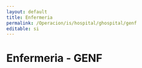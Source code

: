 ```yaml
---
layout: default
title: Enfermeria
permalink: /Operacion/is/hospital/ghospital/genf
editable: si
---
```


# Enfermeria - GENF

